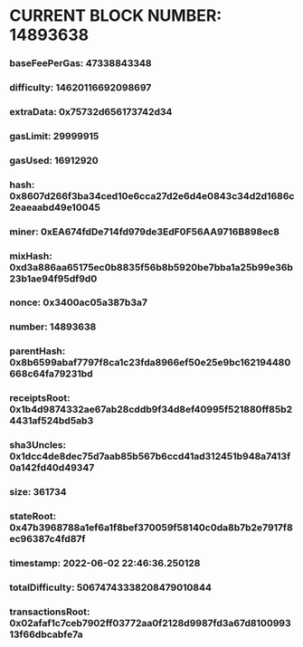 # CURRENT BLOCK NUMBER: 14893638

### baseFeePerGas: 47338843348
### difficulty: 14620116692098697
### extraData: 0x75732d656173742d34
### gasLimit: 29999915
### gasUsed: 16912920
### hash: 0x8607d266f3ba34ced10e6cca27d2e6d4e0843c34d2d1686c2eaeaabd49e10045
### miner: 0xEA674fdDe714fd979de3EdF0F56AA9716B898ec8
### mixHash: 0xd3a886aa65175ec0b8835f56b8b5920be7bba1a25b99e36b23b1ae94f95df9d0
### nonce: 0x3400ac05a387b3a7
### number: 14893638
### parentHash: 0x8b6599abaf7797f8ca1c23fda8966ef50e25e9bc162194480668c64fa79231bd
### receiptsRoot: 0x1b4d9874332ae67ab28cddb9f34d8ef40995f521880ff85b24431af524bd5ab3
### sha3Uncles: 0x1dcc4de8dec75d7aab85b567b6ccd41ad312451b948a7413f0a142fd40d49347
### size: 361734
### stateRoot: 0x47b3968788a1ef6a1f8bef370059f58140c0da8b7b2e7917f8ec96387c4fd87f
### timestamp: 2022-06-02 22:46:36.250128
### totalDifficulty: 50674743338208479010844
### transactionsRoot: 0x02afaf1c7ceb7902ff03772aa0f2128d9987fd3a67d810099313f66dbcabfe7a
